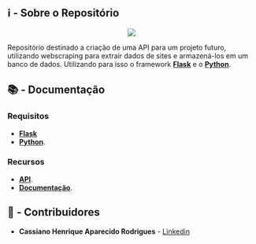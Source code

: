 ## ℹ - Sobre o Repositório
  
  <div align="center">
    <a href="https://github.com/kszinhu/wine-scraping-api/actions/workflows/main.yml">
      <img src="https://github.com/kszinhu/wine-scraping-api/actions/workflows/main.yml/badge.svg?branch=main">
    </a>
  </div>
  
  Repositório destinado a criação de uma API para um projeto futuro, utilizando webscraping para extrair dados de sites e armazená-los em um banco de dados. Utilizando para isso o framework [**Flask**](https://flask.palletsprojects.com/en/1.1.x/) e o [**Python**](https://www.python.org/).
  
## 📚 - Documentação

### Requisitos

  - [**Flask**](https://flask.palletsprojects.com/en/1.1.x/)
  - [**Python**](https://www.python.org/).

### Recursos

  - [**API**](/api/).
  - [**Documentação**](/docs/).

## 👤 - Contribuidores

- **Cassiano Henrique Aparecido Rodrigues** - [Linkedin](https://www.linkedin.com/in/cassiano-rodrigues-28bb8b16a/)
